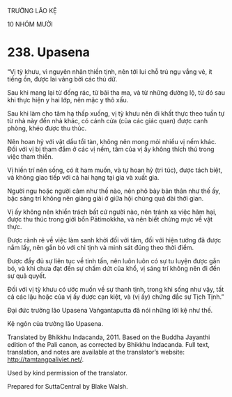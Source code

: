 TRƯỞNG LÃO KỆ

10 NHÓM MƯỜI

# 238\. Upasena

“Vị tỳ khưu, vì nguyên nhân thiền tịnh, nên tới lui chỗ trú ngụ vắng vẻ, ít tiếng ồn, được lai vãng bởi các thú dữ.

Sau khi mang lại từ đống rác, từ bãi tha ma, và từ những đường lộ, từ đó sau khi thực hiện y hai lớp, nên mặc y thô xấu.

Sau khi làm cho tâm hạ thấp xuống, vị tỳ khưu nên đi khất thực theo tuần tự từ nhà này đến nhà khác, có cánh cửa (của các giác quan) được canh phòng, khéo được thu thúc.

Nên hoan hỷ với vật dầu tồi tàn, không nên mong mỏi nhiều vị nếm khác. Đối với vị bị tham đắm ở các vị nếm, tâm của vị ấy không thích thú trong việc tham thiền.

Vị hiền trí nên sống, có ít ham muốn, và tự hoan hỷ (tri túc), được tách biệt, và không giao tiếp với cả hai hạng tại gia và xuất gia.

Người ngu hoặc người câm như thế nào, nên phô bày bản thân như thế ấy, bậc sáng trí không nên giảng giải ở giữa hội chúng quá dài thời gian.

Vị ấy không nên khiển trách bất cứ người nào, nên tránh xa việc hãm hại, được thu thúc trong giới bổn Pātimokkha, và nên biết chừng mực về vật thực.

Được rành rẽ về việc làm sanh khởi đối với tâm, đối với hiện tướng đã được nắm lấy, nên gắn bó với chỉ tịnh và minh sát đúng theo thời điểm.

Được đầy đủ sự liên tục về tinh tấn, nên luôn luôn có sự tu luyện được gắn bó, và khi chưa đạt đến sự chấm dứt của khổ, vị sáng trí không nên đi đến sự quả quyết.

Đối với vị tỳ khưu có ước muốn về sự thanh tịnh, trong khi sống như vậy, tất cả các lậu hoặc của vị ấy được cạn kiệt, và (vị ấy) chứng đắc sự Tịch Tịnh.”

Đại đức trưởng lão Upasena Vaṅgantaputta đã nói những lời kệ như thế.

Kệ ngôn của trưởng lão Upasena.

Translated by Bhikkhu Indacanda, 2011. Based on the Buddha Jayanthi edition of the Pali canon, as corrected by Bhikkhu Indacanda. Full text, translation, and notes are available at the translator’s website: http://tamtangpaliviet.net/.

Used by kind permission of the translator.

Prepared for SuttaCentral by Blake Walsh.